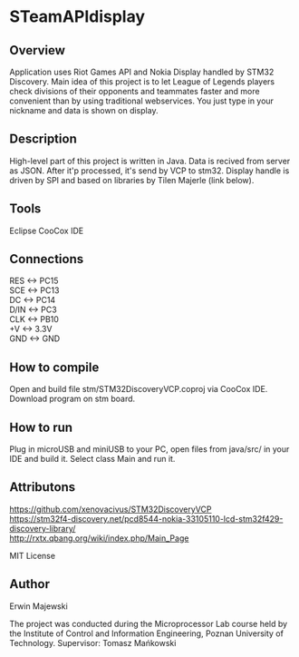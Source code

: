 # STeamAPIdisplay

## Overview
Application uses Riot Games API and Nokia Display handled by STM32 Discovery. 
Main idea of this project is to let League of Legends players check divisions of their opponents 
and teammates faster and more convenient than by using traditional webservices.
You just type in your nickname and data is shown on display.

## Description
High-level part of this project is written in Java. Data is recived from server as JSON.
After it'p processed, it's send by VCP to stm32. 
Display handle is driven by SPI and based on libraries by Tilen Majerle (link below).

## Tools
  Eclipse
  CooCox IDE

## Connections
RES   <->	  PC15	</br>
SCE	  <->	  PC13	</br>
DC	  <->	  PC14	</br>
D/IN  <->	  PC3	</br>
CLK   <->	  PB10	</br>
+V    <->		3.3V		</br>
GND   <->		GND	</br>

## How to compile
  Open and build file stm/STM32DiscoveryVCP.coproj via CooCox IDE.
  Download program on stm board.
  
## How to run
  Plug in microUSB and miniUSB to your PC, open files from java/src/ in your IDE and build it.
  Select class Main and run it.

## Attributons
 https://github.com/xenovacivus/STM32DiscoveryVCP </br>
 https://stm32f4-discovery.net/pcd8544-nokia-33105110-lcd-stm32f429-discovery-library/ </br>
 http://rxtx.qbang.org/wiki/index.php/Main_Page </br>
 
 MIT License
 
## Author
Erwin Majewski

The project was conducted during the Microprocessor Lab course held by the Institute of Control and Information Engineering, Poznan University of Technology. 
Supervisor: Tomasz Mańkowski
